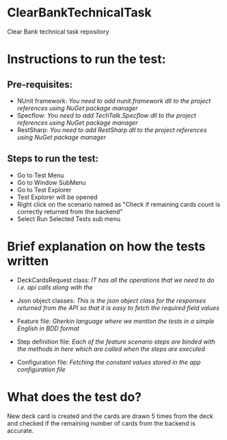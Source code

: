# ClearBankTechnicalTask
Clear Bank technical task repository


# Instructions to run the test:

## Pre-requisites:

* NUnit framework: 
	_You need to add nunit.framework dll to the project references using NuGet package manager_
* Specflow:
  _You need to add TechTalk.Specflow dll to the project references using NuGet package manager_
* RestSharp:
  _You need to add RestSharp dll to the project references using NuGet package manager_
  
## Steps to run the test:

* Go to Test Menu
* Go to Window SubMenu
* Go to Test Explorer
* Test Explorer will be opened
* Right click on the scenario named as "Check if remaining cards count is correctly returned from the backend" 
* Select Run Selected Tests sub menu

# Brief explanation on how the tests written

* DeckCardsRequest class:
_IT has all the operations that we need to do i.e. api calls along with the_

* Json object classes:
_This is the json object class for the responses returned from the API so that it is easy to fetch the required field values_

* Feature file:
_Gherkin language where we mention the tests in a simple English in BDD format_

* Step definition file:
_Each of the feature scenario steps are binded with the methods in here which are called when the steps are executed_

* Configuration file:
_Fetching the constant values stored in the app configuration file_

# What does the test do?

New deck card is created and the cards are drawn 5 times from the deck and checked if the remaining number of cards from the backend is accurate. 


